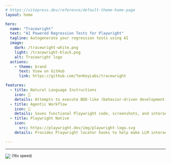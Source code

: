 ```yaml
---
# https://vitepress.dev/reference/default-theme-home-page
layout: home

hero:
  name: "Tracewright"
  text: "AI Powered Regression Tests for Playwright"
  tagline: Autogenerate your regression tests using AI
  image:
    dark: /tracewright-white.png
    light: /tracewright-black.png
    alt: Tracewright logo
  actions:
    - theme: brand
      text: View on GitHub
      link: https://github.com/TenKeyLabs/tracewright

features:
  - title: Natural Language Instructions
    icon: 📝
    details: Attempts to execute BDD-like (behavior-driven development) tasks for websites
  - title: Agentic Workflow
    icon: 🤖
    details: Saves functional Playwright code, screenshots, and interactable HTML elements for each step
  - title: Playwright Native
    icon:
      src: https://playwright.dev/img/playwright-logo.svg
    details: Provides Playwright locator hooks to help make LLM interactions be more efficient

---
```

---

![](https://raw.githubusercontent.com/TenKeyLabs/tracewright/images/images/tracewright-mantle-shareclass.gif)
<sup>(16x speed)</sup>
